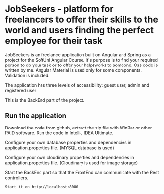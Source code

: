 # JobSeekers - platform for freelancers to offer their skills to the world and users finding the perfect employee for their task

JobSeekers is an freelance application built on Angular and Spring as a project for the SoftUni Angular Course. It's purpose is to find your required person to do your task or to offer your help(work) to someone. Css code is written by me. Angular Material is used only for some components. Validation is included.

The application has three levels of accessibility: guest user, admin and registered user

This is the BackEnd part of the project.

## Run the application

Download the code from github, extract the zip file with WinRar or other PAID software. Run the code in IntelliJ IDEA Ultimate. 

Configure your own database properties and dependencies in application.properties file. (MYSQL database is used)

Configure your own cloudinary properties and dependencies in application.properties file. (Cloudinary is used for image storage)
    
Start the BackEnd part so that the FrontEnd can communicate with the Rest controllers.

    Start it on http://localhost:8080
   
